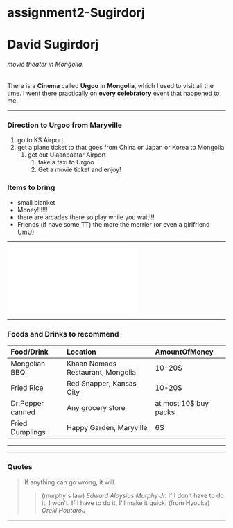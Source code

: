# assignment2-Sugirdorj
# David Sugirdorj
###### movie theater in Mongolia.

There is a **Cinema** called **Urgoo** in **Mongolia**, which I used to visit all the time. 
I went there practically on **every celebratory** event that happened to me.

***

### Direction to Urgoo from Maryville

1. go to KS Airport
2. get a plane ticket to that goes from China or Japan or Korea to Mongolia
    1. get out Ulaanbaatar Airport
        1. take a taxi to Urgoo
        2. Get a movie ticket and enjoy!

### Items to bring

* small blanket
* Money!!!!!!
* there are arcades there so play while you wait!!!
* Friends (if have some TT) the more the merrier (or even a girlfriend UmU)

***

![link-to-aboutme](AboutMe.md)

***

### Foods and Drinks to recommend

| Food/Drink | Location | AmountOfMoney |
| :--- | :---| :---|
| Mongolian BBQ | Khaan Nomads Restaurant, Mongolia | 10-20$ |
| Fried Rice | Red Snapper, Kansas City | 10-20$ |
| Dr.Pepper canned | Any grocery store | at most 10$ buy packs|
| Fried Dumplings | Happy Garden, Maryville | 6$ |

***

***

### Quotes

> If anything can go wrong, it will. 
>> (murphy's law) *Edward Aloysius Murphy Jr.*
> If I don't have to do it, I won't. If I have to do it, I'll make it quick. 
>> (from Hyouka) *Oreki Houtarou*

***